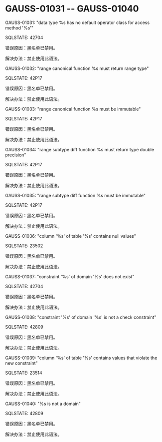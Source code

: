 # GAUSS-01031 -- GAUSS-01040<a name="ZH-CN_TOPIC_0302073084"></a>

GAUSS-01031: "data type %s has no default operator class for access method '%s'"

SQLSTATE: 42704

错误原因：黑名单已禁用。

解决办法：禁止使用此语法。

GAUSS-01032: "range canonical function %s must return range type"

SQLSTATE: 42P17

错误原因：黑名单已禁用。

解决办法：禁止使用此语法。

GAUSS-01033: "range canonical function %s must be immutable"

SQLSTATE: 42P17

错误原因：黑名单已禁用。

解决办法：禁止使用此语法。

GAUSS-01034: "range subtype diff function %s must return type double precision"

SQLSTATE: 42P17

错误原因：黑名单已禁用。

解决办法：禁止使用此语法。

GAUSS-01035: "range subtype diff function %s must be immutable"

SQLSTATE: 42P17

错误原因：黑名单已禁用。

解决办法：禁止使用此语法。

GAUSS-01036: "column '%s' of table '%s' contains null values"

SQLSTATE: 23502

错误原因：黑名单已禁用。

解决办法：禁止使用此语法。

GAUSS-01037: "constraint '%s' of domain '%s' does not exist"

SQLSTATE: 42704

错误原因：黑名单已禁用。

解决办法：禁止使用此语法。

GAUSS-01038: "constraint '%s' of domain '%s' is not a check constraint"

SQLSTATE: 42809

错误原因：黑名单已禁用。

解决办法：禁止使用此语法。

GAUSS-01039: "column '%s' of table '%s' contains values that violate the new constraint"

SQLSTATE: 23514

错误原因：黑名单已禁用。

解决办法：禁止使用此语法。

GAUSS-01040: "%s is not a domain"

SQLSTATE: 42809

错误原因：黑名单已禁用。

解决办法：禁止使用此语法。
